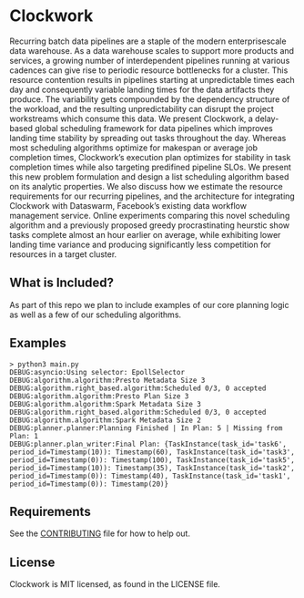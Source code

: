 # Clockwork
Recurring batch data pipelines are a staple of the modern enterprisescale data warehouse. As a data warehouse scales to support more products and services, a growing number of interdependent pipelines running at various cadences can give rise to periodic resource bottlenecks for a cluster. This resource contention results in pipelines starting at unpredictable times each day and consequently variable landing times for the data artifacts they produce. The variability gets compounded by the dependency structure of the workload, and the resulting unpredictability can disrupt the project workstreams which consume this data. We present Clockwork, a delay-based global scheduling framework for data pipelines which improves landing time stability by spreading out tasks throughout the day. Whereas most scheduling algorithms optimize for makespan or average job completion times, Clockwork’s execution plan optimizes for stability in task completion times while also targeting predifined pipeline SLOs. We present this new problem formulation and design a list scheduling algorithm based on its analytic properties. We also discuss how we estimate the resource requirements for our recurring pipelines, and the architecture for integrating Clockwork with Dataswarm, Facebook’s existing data workflow management service. Online experiments comparing this novel scheduling algorithm and a previously proposed greedy procrastinating heurstic show tasks complete almost an hour earlier on average, while exhibiting lower landing time variance and producing significantly less competition for resources in a target cluster.

## What is Included?
As part of this repo we plan to include examples of our core planning logic as well as a few of our scheduling algorithms.  

## Examples
```
> python3 main.py
DEBUG:asyncio:Using selector: EpollSelector
DEBUG:algorithm.algorithm:Presto Metadata Size 3
DEBUG:algorithm.right_based.algorithm:Scheduled 0/3, 0 accepted
DEBUG:algorithm.algorithm:Presto Plan Size 3
DEBUG:algorithm.algorithm:Spark Metadata Size 3
DEBUG:algorithm.right_based.algorithm:Scheduled 0/3, 0 accepted
DEBUG:algorithm.algorithm:Spark Metadata Size 2
DEBUG:planner.planner:Planning Finished | In Plan: 5 | Missing from Plan: 1
DEBUG:planner.plan_writer:Final Plan: {TaskInstance(task_id='task6', period_id=Timestamp(10)): Timestamp(60), TaskInstance(task_id='task3', period_id=Timestamp(0)): Timestamp(100), TaskInstance(task_id='task5', period_id=Timestamp(10)): Timestamp(35), TaskInstance(task_id='task2', period_id=Timestamp(0)): Timestamp(40), TaskInstance(task_id='task1', period_id=Timestamp(0)): Timestamp(20)}
```


## Requirements

See the [CONTRIBUTING](CONTRIBUTING.md) file for how to help out.

## License
Clockwork is MIT licensed, as found in the LICENSE file.
